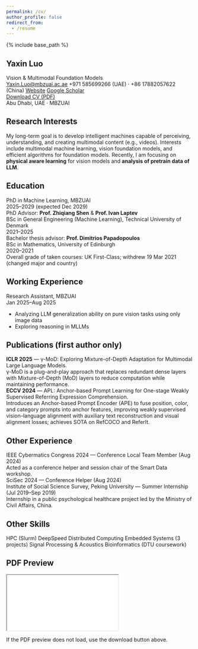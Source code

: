 ```yaml
---
permalink: /cv/
author_profile: false
redirect_from:
  - /resume
---
```


{% include base_path %}

<!-- Artistic CV Header -->
<section class="cv-hero">
  <div class="cv-hero__inner">
    <div class="cv-hero__left">
      <h1 class="cv-title">Yaxin Luo</h1>
      <div class="cv-subtitle">Vision & Multimodal Foundation Models</div>
      <div class="cv-contact">
        <a href="mailto:Yaxin.Luo@mbzuai.ac.ae" class="cv-chip"><i class="fas fa-envelope"></i> Yaxin.Luo@mbzuai.ac.ae</a>
        <span class="cv-chip"><i class="fas fa-phone"></i> +971 585699266 (UAE) · +86 17882057622 (China)</span>
        <a href="https://yaxin9luo.github.io/" target="_blank" rel="noopener" class="cv-chip"><i class="fas fa-globe"></i> Website</a>
        <a href="https://scholar.google.com/citations?user=tEaSCzYAAAAJ&hl=en" target="_blank" rel="noopener" class="cv-chip"><i class="fas fa-graduation-cap"></i> Google Scholar</a>
      </div>
    </div>
    <div class="cv-hero__right">
      <a class="btn btn--large cv-download" href="{{ base_path }}/files/CV_YaxinLuo.pdf" target="_blank" rel="noopener">
        <i class="fas fa-file-pdf"></i> Download CV (PDF)
      </a>
    </div>
  </div>
  <div class="cv-hero__underline"></div>
  <div class="cv-hero__blobs">
    <div class="blob blob-a"></div>
    <div class="blob blob-b"></div>
  </div>
  <div class="cv-hero__note">Abu Dhabi, UAE · MBZUAI</div>
  
</section>

<div class="cv-grid">
  <!-- Left Column -->
  <section class="cv-section">
    <h2 class="cv-h2"><i class="fas fa-compass"></i> Research Interests</h2>
    <p>
      My long-term goal is to develop intelligent machines capable of perceiving, understanding, and creating multimodal content (e.g., videos). Interests include multimodal
      machine learning, vision foundation models, and efficient algorithms for foundation models. Recently, I am focusing on <strong>physical aware learning</strong> for vision models and <strong>analysis of pretrain data of LLM</strong>.
    </p>
  </section>

  <!-- Right Column -->
  <section class="cv-section">
    <h2 class="cv-h2"><i class="fas fa-graduation-cap"></i> Education</h2>
    <div class="cv-timeline">
      <div class="cv-item">
        <div class="cv-item__title">PhD in Machine Learning, MBZUAI</div>
        <div class="cv-item__meta">2025–2029 (expected Dec 2029)</div>
        <div class="cv-item__detail">PhD Advisor: <strong>Prof. Zhiqiang Shen</strong> & <strong>Prof. Ivan Laptev</strong></div>
      </div>
      <div class="cv-item">
        <div class="cv-item__title">BSc in General Engineering (Machine Learning), Technical University of Denmark</div>
        <div class="cv-item__meta">2021–2025</div>
        <div class="cv-item__detail">Bachelor thesis advisor: <strong>Prof. Dimitrios Papadopoulos</strong></div>
      </div>
      <div class="cv-item">
        <div class="cv-item__title">BSc in Mathematics, University of Edinburgh</div>
        <div class="cv-item__meta">2020–2021</div>
        <div class="cv-item__detail">Overall grade of taken courses: UK First-Class; withdrew 19 Mar 2021 (changed major and country)</div>
      </div>
    </div>
  </section>

  <section class="cv-section">
    <h2 class="cv-h2"><i class="fas fa-briefcase"></i> Working Experience</h2>
    <div class="cv-timeline">
      <div class="cv-item">
        <div class="cv-item__title">Research Assistant, MBZUAI</div>
        <div class="cv-item__meta">Jan 2025–Aug 2025</div>
        <ul class="cv-item__bullets">
          <li>Analyzing LLM generalization ability on pure vision tasks using only image data</li>
          <li>Exploring reasoning in MLLMs</li>
        </ul>
      </div>
    </div>
  </section>

  <section class="cv-section">
    <h2 class="cv-h2"><i class="fas fa-book-open"></i> Publications (first author only)</h2>
    <div class="cv-cards">
      <div class="cv-card">
        <div class="cv-card__title"><strong>ICLR 2025</strong> — γ-MoD: Exploring Mixture-of-Depth Adaptation for Multimodal Large Language Models.</div>
        <div class="cv-card__body">γ-MoD is a plug-and-play approach that replaces redundant dense layers with Mixture-of-Depth (MoD) layers to reduce computation while maintaining performance.</div>
      </div>
      <div class="cv-card">
        <div class="cv-card__title"><strong>ECCV 2024</strong> — APL: Anchor-based Prompt Learning for One-stage Weakly Supervised Referring Expression Comprehension.</div>
        <div class="cv-card__body">Introduces an Anchor-based Prompt Encoder (APE) to fuse position, color, and category prompts into anchor features, improving weakly supervised vision–language alignment with auxiliary text reconstruction and visual alignment losses; achieves SOTA on RefCOCO and ReferIt.</div>
      </div>
    </div>
  </section>

  <section class="cv-section">
    <h2 class="cv-h2"><i class="fas fa-hands-helping"></i> Other Experience</h2>
    <div class="cv-cards cv-cards--compact">
      <div class="cv-card">
        <div class="cv-card__title">IEEE Cybermatics Congress 2024 — Conference Local Team Member (Aug 2024)</div>
        <div class="cv-card__body">Acted as a conference helper and session chair of the Smart Data workshop.</div>
      </div>
      <div class="cv-card">
        <div class="cv-card__title">SciSec 2024 — Conference Helper (Aug 2024)</div>
      </div>
      <div class="cv-card">
        <div class="cv-card__title">Institute of Social Science Survey, Peking University — Summer Internship (Jul 2019–Sep 2019)</div>
        <div class="cv-card__body">Internship in a public psychological healthcare project led by the Ministry of Civil Affairs, China.</div>
      </div>
    </div>
  </section>

  <section class="cv-section">
    <h2 class="cv-h2"><i class="fas fa-tools"></i> Other Skills</h2>
    <div class="cv-skill-badges">
      <span class="badge">HPC (Slurm)</span>
      <span class="badge">DeepSpeed</span>
      <span class="badge">Distributed Computing </span>
      <span class="badge">Embedded Systems (3 projects)</span>
      <span class="badge">Signal Processing & Acoustics</span>
      <span class="badge">Bioinformatics (DTU coursework)</span>
    </div>
  </section>
</div>

<section class="cv-section cv-section--wide">
  <h2 class="cv-h2"><i class="fas fa-eye"></i> PDF Preview</h2>
  <div class="cv-pdf">
    <iframe
      src="{{ base_path }}/files/CV_YaxinLuo.pdf#view=FitH"
      title="CV PDF preview"></iframe>
  </div>
  <p class="cv-note">If the PDF preview does not load, use the download button above.</p>
</section>
